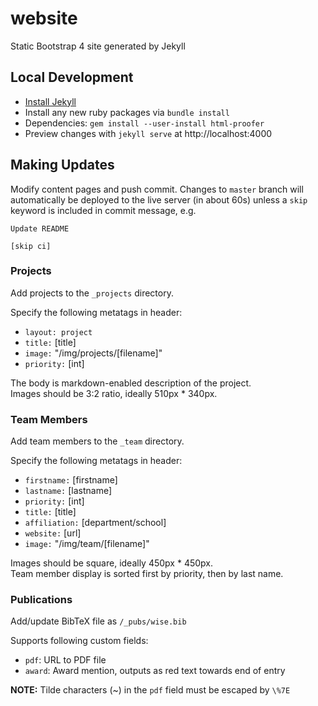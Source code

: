 # website
Static Bootstrap 4 site generated by Jekyll

## Local Development
* [Install Jekyll](https://jekyllrb.com/docs/installation/)
* Install any new ruby packages via `bundle install`
* Dependencies: `gem install --user-install html-proofer`
* Preview changes with `jekyll serve` at http://localhost:4000

## Making Updates
Modify content pages and push commit. Changes to `master` branch will automatically
be deployed to the live server (in about 60s) unless a `skip` keyword is included in
commit message, e.g. 

```
Update README

[skip ci] 
```

### Projects
Add projects to the `_projects` directory.

Specify the following metatags in header:
* `layout: project`
* `title:` [title]
* `image:` "/img/projects/[filename]"
* `priority:` [int]

The body is markdown-enabled description of the project.  
Images should be 3:2 ratio, ideally 510px * 340px.

### Team Members
Add team members to the `_team` directory.

Specify the following metatags in header:
* `firstname:` [firstname]
* `lastname:` [lastname]
* `priority:` [int]
* `title:` [title]
* `affiliation:` [department/school]
* `website:` [url]
* `image:` "/img/team/[filename]"

Images should be square, ideally 450px * 450px.  
Team member display is sorted first by priority, then by last name.

### Publications
Add/update BibTeX file as `/_pubs/wise.bib`

Supports following custom fields:
- `pdf`: URL to PDF file
- `award`: Award mention, outputs as red text towards end of entry

**NOTE:**
Tilde characters (~) in the `pdf` field must be escaped by `\%7E`
